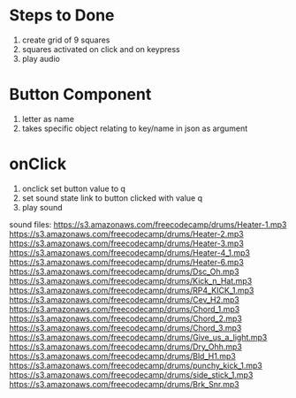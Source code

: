 # Steps to Done
1) create grid of 9 squares
2) squares activated on click and on keypress
3) play audio

# Button Component
1) letter as name
2) takes specific object relating to key/name in json as argument

# onClick 
1) onclick set button value to q
2) set sound state link to button clicked with value q
3) play sound  







sound files:
https://s3.amazonaws.com/freecodecamp/drums/Heater-1.mp3
https://s3.amazonaws.com/freecodecamp/drums/Heater-2.mp3
https://s3.amazonaws.com/freecodecamp/drums/Heater-3.mp3
https://s3.amazonaws.com/freecodecamp/drums/Heater-4_1.mp3
https://s3.amazonaws.com/freecodecamp/drums/Heater-6.mp3
https://s3.amazonaws.com/freecodecamp/drums/Dsc_Oh.mp3
https://s3.amazonaws.com/freecodecamp/drums/Kick_n_Hat.mp3
https://s3.amazonaws.com/freecodecamp/drums/RP4_KICK_1.mp3
https://s3.amazonaws.com/freecodecamp/drums/Cev_H2.mp3
https://s3.amazonaws.com/freecodecamp/drums/Chord_1.mp3
https://s3.amazonaws.com/freecodecamp/drums/Chord_2.mp3
https://s3.amazonaws.com/freecodecamp/drums/Chord_3.mp3
https://s3.amazonaws.com/freecodecamp/drums/Give_us_a_light.mp3
https://s3.amazonaws.com/freecodecamp/drums/Dry_Ohh.mp3
https://s3.amazonaws.com/freecodecamp/drums/Bld_H1.mp3
https://s3.amazonaws.com/freecodecamp/drums/punchy_kick_1.mp3
https://s3.amazonaws.com/freecodecamp/drums/side_stick_1.mp3
https://s3.amazonaws.com/freecodecamp/drums/Brk_Snr.mp3